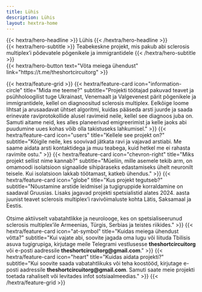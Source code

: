 ```yaml
---
title: Lühis
description: Lühis
layout: hextra-home
---
```


<div class="hx-mt-6 hx-mb-6">
{{< hextra/hero-headline >}}
Lühis
{{< /hextra/hero-headline >}}
</div>

<div class="hx-mb-12">
{{< hextra/hero-subtitle >}}
  Teabekeskne projekt, mis pakub abi sclerosis multiplex’i põdevatele põgenikele ja immigrantidele
{{< /hextra/hero-subtitle >}}
</div>

<div class="hx-mb-6">
{{< hextra/hero-button text="Võta meiega ühendust" link="https://t.me/theshortcircuitorg" >}}
</div>

<div class="hx-mt-6"></div>

{{< hextra/feature-grid >}}
    {{< hextra/feature-card
         icon="information-circle"
         title="Mida me teeme?"
         subtitle="Projekti töötajad pakuvad teavet ja psühholoogilist tuge Ukrainast, Venemaalt ja Valgevenest pärit põgenikele ja immigrantidele, kellel on diagnoositud sclerosis multiplex. Eelkõige loome lihtsat ja arusaadavat ühtset algoritmi, kuidas pääseda arsti juurde ja saada erinevate raviprotokollide alusel ravimeid neile, kellel see diagnoos juba on. Samuti aitame neid, kes alles planeerivad emigreerimist ja kelle jaoks abi puudumine uues kohas võib olla takistuseks lahkumisel."
    >}}
    {{< hextra/feature-card
         icon="users"
         title="Kellele see projekt on?"
         subtitle="Kõigile neile, kes soovivad jätkata ravi ja vajavad arstiabi. Me saame aidata arsti kontaktidega ja muu teabega, kuid hetkel me ei rahasta ravimite ostu."
    >}}
    {{< hextra/feature-card
         icon="chevron-right"
         title="Miks projekt sellist nime kannab?"
         subtitle="Müeliin, mille asemele tekib arm, on omamoodi isolatsioon signaalide sihipäraseks edastamiseks ühelt neuronilt teisele. Kui isolatsioon lakkab töötamast, katkeb ühendus."
    >}}
    {{< hextra/feature-card
         icon="globe"
         title="Kus projekt tegutseb?"
         subtitle="Nõustamine arstide leidmisel ja tugigruppide korraldamine on saadaval Gruusias. Lisaks jagavad projekti spetsialistid alates 2024. aasta juunist teavet sclerosis multiplex’i ravivõimaluste kohta Lätis, Saksamaal ja Eestis.<br><br>Otsime aktiivselt vabatahtlikke ja neurolooge, kes on spetsialiseerunud sclerosis multiplex’ile Armeenias, Türgis, Serbias ja teistes riikides."
    >}}
    {{< hextra/feature-card
         icon="at-symbol"
         title="Kuidas meiega ühendust võtta?"
         subtitle="Kui vajate abi, soovite jagada oma lugu või liituda Tbilisis asuva tugigrupiga, kirjutage meile Telegrami vestlusesse **theshortcircuitorg** või e-posti aadressile **theshortcircuitorg\@gmail.com**."
    >}}
    {{< hextra/feature-card
         icon="heart"
         title="Kuidas aidata projekti?"
         subtitle="Kui soovite saada vabatahtlikuks või teha koostööd, kirjutage e-posti aadressile **theshortcircuitorg\@gmail.com**. Samuti saate meie projekti toetada rahaliselt või levitades infot sotsiaalmeedias."
    >}}
{{< /hextra/feature-grid >}}

